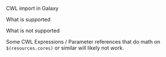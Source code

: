 CWL import in Galaxy

What is supported

What is not supported

Some CWL Expressions / Parameter references that do math on `$(resources.cores)`
or similar will likely not work.

